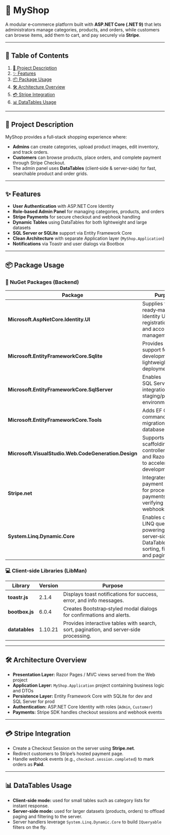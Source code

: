 # 🛒 MyShop

A modular e‑commerce platform built with **ASP.NET Core (.NET 9)** that lets administrators manage categories, products, and orders, while customers can browse items, add them to cart, and pay securely via **Stripe**.

---

## 📁 Table of Contents
1. [🧾 Project Description](#-project-description)  
2. [✨ Features](#-features)  
3. [📦 Package Usage](#-package-usage)  
4. [🛠 Architecture Overview](#-architecture-overview)  
5. [💳 Stripe Integration](#-stripe-integration)  
6. [📊 DataTables Usage](#-datatables-usage)

---

## 🧾 Project Description
MyShop provides a full‑stack shopping experience where:
- **Admins** can create categories, upload product images, edit inventory, and track orders.  
- **Customers** can browse products, place orders, and complete payment through Stripe Checkout.  
- The admin panel uses **DataTables** (client‑side & server‑side) for fast, searchable product and order grids.

---

## ✨ Features
- **User Authentication** with ASP.NET Core Identity  
- **Role‑based Admin Panel** for managing categories, products, and orders  
- **Stripe Payments** for secure checkout and webhook handling  
- **Dynamic Tables** using DataTables for both lightweight and large datasets  
- **SQL Server or SQLite** support via Entity Framework Core  
- **Clean Architecture** with separate Application layer (`MyShop.Application`)  
- **Notifications** via Toastr and user dialogs via Bootbox  

---

## 📦 Package Usage

### 🔧 NuGet Packages (Backend)

| Package | Purpose |
|---------|---------|
| **Microsoft.AspNetCore.Identity.UI** | Supplies the ready‑made Identity UI for user registration, login, and account management. |
| **Microsoft.EntityFrameworkCore.Sqlite** | Provides SQLite support for local development or lightweight deployments. |
| **Microsoft.EntityFrameworkCore.SqlServer** | Enables SQL Server integration for staging/production environments. |
| **Microsoft.EntityFrameworkCore.Tools** | Adds EF Core CLI commands for migrations and database updates. |
| **Microsoft.VisualStudio.Web.CodeGeneration.Design** | Supports scaffolding controllers, views, and Razor pages to accelerate development. |
| **Stripe.net** | Integrates Stripe’s payment gateway for processing payments and verifying webhooks. |
| **System.Linq.Dynamic.Core** | Enables dynamic LINQ queries, powering server‑side DataTables sorting, filtering, and paging. |

### 💻 Client‑side Libraries (LibMan)

| Library | Version | Purpose |
|---------|---------|---------|
| **toastr.js** | 2.1.4 | Displays toast notifications for success, error, and info messages. |
| **bootbox.js** | 6.0.4 | Creates Bootstrap‑styled modal dialogs for confirmations and alerts. |
| **datatables** | 1.10.21 | Provides interactive tables with search, sort, pagination, and server‑side processing. |

---

## 🛠 Architecture Overview
- **Presentation Layer:** Razor Pages / MVC views served from the Web project  
- **Application Layer:** `MyShop.Application` project containing business logic and DTOs  
- **Persistence Layer:** Entity Framework Core with SQLite for dev and SQL Server for prod  
- **Authentication:** ASP.NET Core Identity with roles (`Admin`, `Customer`)  
- **Payments:** Stripe SDK handles checkout sessions and webhook events   

---

## 💳 Stripe Integration
- Create a Checkout Session on the server using **Stripe.net**.  
- Redirect customers to Stripe’s hosted payment page.  
- Handle webhook events (e.g., `checkout.session.completed`) to mark orders as **Paid**.  

---

## 📊 DataTables Usage
- **Client‑side mode:** used for small tables such as category lists for instant response.  
- **Server‑side mode:** used for larger datasets (products, orders) to offload paging and filtering to the server.  
- Server handlers leverage `System.Linq.Dynamic.Core` to build `IQueryable` filters on the fly.

